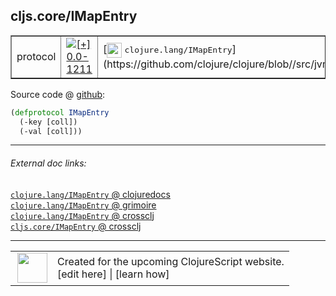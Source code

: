 ## cljs.core/IMapEntry



 <table border="1">
<tr>
<td>protocol</td>
<td><a href="https://github.com/cljsinfo/cljs-api-docs/tree/0.0-1211"><img valign="middle" alt="[+] 0.0-1211" title="Added in 0.0-1211" src="https://img.shields.io/badge/+-0.0--1211-lightgrey.svg"></a> </td>
<td>
[<img height="24px" valign="middle" src="http://i.imgur.com/1GjPKvB.png"> <samp>clojure.lang/IMapEntry</samp>](https://github.com/clojure/clojure/blob//src/jvm/clojure/lang/IMapEntry.java)
</td>
</tr>
</table>









Source code @ [github](https://github.com/clojure/clojurescript/blob/r1835/src/cljs/cljs/core.cljs#L231-L233):

```clj
(defprotocol IMapEntry
  (-key [coll])
  (-val [coll]))
```

<!--
Repo - tag - source tree - lines:

 <pre>
clojurescript @ r1835
└── src
    └── cljs
        └── cljs
            └── <ins>[core.cljs:231-233](https://github.com/clojure/clojurescript/blob/r1835/src/cljs/cljs/core.cljs#L231-L233)</ins>
</pre>

-->

---



###### External doc links:

[`clojure.lang/IMapEntry` @ clojuredocs](http://clojuredocs.org/clojure.lang/IMapEntry)<br>
[`clojure.lang/IMapEntry` @ grimoire](http://conj.io/store/v1/org.clojure/clojure/1.7.0-beta3/clj/clojure.lang/IMapEntry/)<br>
[`clojure.lang/IMapEntry` @ crossclj](http://crossclj.info/fun/clojure.lang/IMapEntry.html)<br>
[`cljs.core/IMapEntry` @ crossclj](http://crossclj.info/fun/cljs.core.cljs/IMapEntry.html)<br>

---

 <table>
<tr><td>
<img valign="middle" align="right" width="48px" src="http://i.imgur.com/Hi20huC.png">
</td><td>
Created for the upcoming ClojureScript website.<br>
[edit here] | [learn how]
</td></tr></table>

[edit here]:https://github.com/cljsinfo/cljs-api-docs/blob/master/cljsdoc/cljs.core/IMapEntry.cljsdoc
[learn how]:https://github.com/cljsinfo/cljs-api-docs/wiki/cljsdoc-files

<!--

This information was too distracting to show to readers, but I'll leave it
commented here since it is helpful to:

- pretty-print the data used to generate this document
- and show how to retrieve that data



The API data for this symbol:

```clj
{:ns "cljs.core",
 :name "IMapEntry",
 :history [["+" "0.0-1211"]],
 :type "protocol",
 :full-name-encode "cljs.core/IMapEntry",
 :source {:code "(defprotocol IMapEntry\n  (-key [coll])\n  (-val [coll]))",
          :title "Source code",
          :repo "clojurescript",
          :tag "r1835",
          :filename "src/cljs/cljs/core.cljs",
          :lines [231 233]},
 :methods [{:name "-key", :signature ["[coll]"], :docstring nil}
           {:name "-val", :signature ["[coll]"], :docstring nil}],
 :full-name "cljs.core/IMapEntry",
 :clj-symbol "clojure.lang/IMapEntry"}

```

Retrieve the API data for this symbol:

```clj
;; from Clojure REPL
(require '[clojure.edn :as edn])
(-> (slurp "https://raw.githubusercontent.com/cljsinfo/cljs-api-docs/catalog/cljs-api.edn")
    (edn/read-string)
    (get-in [:symbols "cljs.core/IMapEntry"]))
```

-->
